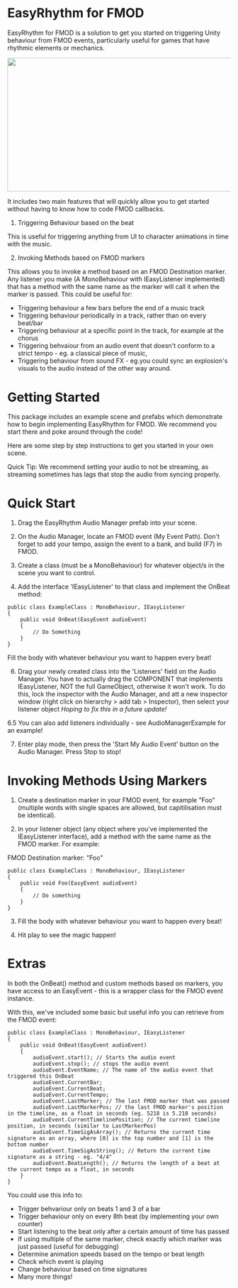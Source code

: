 # EasyRhythm for FMOD

EasyRhythm for FMOD is a solution to get you started on triggering Unity behaviour from FMOD events, particularly useful for games that have rhythmic elements or mechanics.


<img src="https://i.imgur.com/AoElAn7.gif" width="541.5" height="301.5" />

It includes two main features that will quickly allow you to get started without having to know how to code FMOD callbacks.

1. Triggering Behaviour based on the beat

This is useful for triggering anything from UI to character animations in time with the music.

2. Invoking Methods based on FMOD markers

This allows you to invoke a method based on an FMOD Destination marker. 
Any listener you make (A MonoBehaviour with IEasyListener implemented) that has a method with the same name as the marker will call it when the marker is passed.
This could be useful for:
- Triggering behaviour a few bars before the end of a music track
- Triggering behaviour periodically in a track, rather than on every beat/bar
- Triggering behaviour at a specific point in the track, for example at the chorus
- Triggering behvaiour from an audio event that doesn't conform to a strict tempo - eg. a classical piece of music,
- Triggering behaviour from sound FX - eg.you could sync an explosion's visuals to the audio instead of the other way around.

# Getting Started

This package includes an example scene and prefabs which demonstrate how to begin implementing EasyRhythm for FMOD. We recommend you start there and poke around through the code!

Here are some step by step instructions to get you started in your own scene.

Quick Tip: We recommend setting your audio to not be streaming, as streaming sometimes has lags that stop the audio from syncing properly.

# Quick Start

1. Drag the EasyRhythm Audio Manager prefab into your scene.

2. On the Audio Manager, locate an FMOD event (My Event Path). Don't forget to add your tempo, assign the event to a bank, and build (F7) in FMOD.

3. Create a class (must be a MonoBehaviour) for whatever object/s in the scene you want to control.

4. Add the interface 'IEasyListener' to that class and implement the OnBeat method:

<pre><code>public class ExampleClass : MonoBehaviour, IEasyListener
{
	public void OnBeat(EasyEvent audioEvent) 
	{ 
		// Do Something 
	}
}</pre></code>

Fill the body with whatever behaviour you want to happen every beat!

6. Drag your newly created class into the 'Listeners' field on the Audio Manager. 
You have to actually drag the COMPONENT that implements IEasyListener, NOT the full GameObject, otherwise it won't work.
To do this, lock the inspector with the Audio Manager, and att a new inspector window (right click on hierarchy > add tab > Inspector), then select your listener object
*Hoping to fix this in a future update!*

6.5 You can also add listeners individually - see AudioManagerExample for an example!

7. Enter play mode, then press the 'Start My Audio Event' button on the Audio Manager. Press Stop to stop!

# Invoking Methods Using Markers

1. Create a destination marker in your FMOD event, for example "Foo" (multiple words with single spaces are allowed, but capitilisation must be identical).

2. In your listener object (any object where you've implemented the IEasyListener interface), add a method with the same name as the FMOD marker. For example:

FMOD Destination marker: "Foo"

<pre><code>public class ExampleClass : MonoBehaviour, IEasyListener
{
	public void Foo(EasyEvent audioEvent)
	{
		// Do something
	}
}</pre></code>

3. Fill the body with whatever behaviour you want to happen every beat!

4. Hit play to see the magic happen!

# Extras

In both the OnBeat() method and custom methods based on markers, you have access to an EasyEvent - this is a wrapper class for the FMOD event instance.

With this, we've included some basic but useful info you can retrieve from the FMOD event:

<pre><code>public class ExampleClass : MonoBehaviour, IEasyListener
{
	public void OnBeat(EasyEvent audioEvent) 
	{ 
		audioEvent.start(); // Starts the audio event
		audioEvent.stop(); // stops the audio event
		audioEvent.EventName; // The name of the audio event that triggered this OnBeat
		audioEvent.CurrentBar;
		audioEvent.CurrentBeat;
		audioEvent.CurrentTempo;
		audioEvent.LastMarker; // The last FMOD marker that was passed
		audioEvent.LastMarkerPos; // the last FMOD marker's position in the timeline, as a float in seconds (eg. 5218 is 5.218 seconds)
		audioEvent.CurrentTimelinePosition; // The current timeline position, in seconds (similar to LastMarkerPos)
		audioEvent.TimeSigAsArray(); // Returns the current time signature as an array, where [0] is the top number and [1] is the bottom number
		audioEvent.TimeSigAsString(); // Return the current time signature as a string - eg. "4/4"
		audioEvent.BeatLength(); // Returns the length of a beat at the current tempo as a float, in seconds
	}
}</pre></code>

You could use this info to:
- Trigger behvariour only on beats 1 and 3 of a bar
- Trigger behaviour only on every 8th beat (by implementing your own counter)
- Start listening to the beat only after a certain amount of time has passed
- If using multiple of the same marker, check exactly which marker was just passed (useful for debugging)
- Determine animation speeds based on the tempo or beat length
- Check which event is playing
- Change behaviour based on time signatures
- Many more things!


